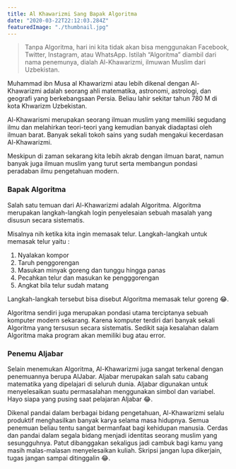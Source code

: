 ```yaml
---
title: Al Khawarizmi Sang Bapak Algoritma
date: "2020-03-22T22:12:03.284Z"
featuredImage: "./thumbnail.jpg"
---
```

>Tanpa Algoritma, hari ini kita tidak akan bisa menggunakan Facebook, Twitter, Instagram, atau WhatsApp. Istilah “Algoritma” diambil dari nama penemunya, dialah  Al-Khawarizmi, ilmuwan Muslim dari  Uzbekistan.

Muhammad ibn Musa al Khawarizmi atau lebih dikenal dengan Al-Khawarizmi adalah seorang ahli matematika, astronomi, astrologi, dan geografi yang berkebangsaan Persia. Beliau lahir sekitar tahun 780 M di kota Khwarizm Uzbekistan.

Al-Khawarismi merupakan seorang ilmuan muslim yang memiliki segudang ilmu dan melahirkan teori-teori yang kemudian banyak diadaptasi oleh ilmuan barat. Banyak sekali tokoh sains yang sudah mengakui kecerdasan Al-Khawarizmi.

Meskipun di zaman sekarang kita lebih akrab dengan ilmuan barat, namun banyak juga ilmuan muslim yang turut serta membangun pondasi peradaban ilmu pengetahuan modern.

### Bapak Algoritma
Salah satu temuan dari Al-Khawarizmi adalah Algoritma. Algoritma merupakan langkah-langkah login penyelesaian sebuah masalah yang disusun secara sistematis. 

Misalnya nih ketika kita ingin memasak telur. Langkah-langkah untuk memasak telur yaitu : 
1. Nyalakan kompor
2. Taruh penggorengan
3. Masukan minyak goreng dan tunggu hingga panas
4. Pecahkan telur dan masukan ke pengggorengan
5. Angkat bila telur sudah matang

Langkah-langkah tersebut bisa disebut Algoritma memasak telur goreng 😂.

Algoritma sendiri juga merupakan pondasi utama terciptanya sebuah komputer modern sekarang. Karena komputer terdiri dari banyak sekali Algoritma yang tersusun secara sistematis. Sedikit saja kesalahan dalam Algoritma maka program akan memiliki bug atau error. 

### Penemu Aljabar
Selain menemukan Algoritma, Al-Khawarizmi juga sangat terkenal dengan penemuannya berupa AlJabar. Aljabar merupakan salah satu cabang matematika yang dipelajari di seluruh dunia. Aljabar digunakan untuk menyelesaikan suatu permasalahan menggunakan simbol dan variabel. Hayo siapa yang pusing saat pelajaran Aljabar 😂.

Dikenal pandai dalam berbagai bidang pengetahuan, Al-Khawarizmi selalu produktif menghasilkan banyak karya selama masa hidupnya. Semua penemuan beliau tentu sangat bermanfaat bagi kehidupan manusia. Cerdas dan pandai dalam segala bidang menjadi identitas seorang muslim yang sesungguhnya. Patut dibanggakan sekaligus jadi cambuk bagi kamu yang masih malas-malasan menyelesaikan kuliah. Skripsi jangan lupa dikerjain, tugas jangan sampai ditinggalin 😂.




